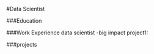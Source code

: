 #Data Scientist

###Education

###Work Experience
data scientist
-big impact project1:

###projects
